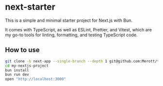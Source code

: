 # next-starter

This is a simple and minimal starter project for Next.js with Bun.

It comes with TypeScript, as well as ESLint, Prettier, and Vitest, which are my go-to tools for linting, formatting, and testing TypeScript code.

## How to use

```bash
git clone -b next-app --single-branch --depth 1 git@github.com:Merott/ts-starter.git my-nextjs-project
cd my-nextjs-project
bun install
bun run dev
open "http://localhost:3000"
```
